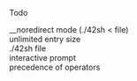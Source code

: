 Todo


__noredirect mode (./42sh < file)</br>
unlimited entry size</br>
./42sh file</br>
interactive prompt</br>
precedence of operators</br>
